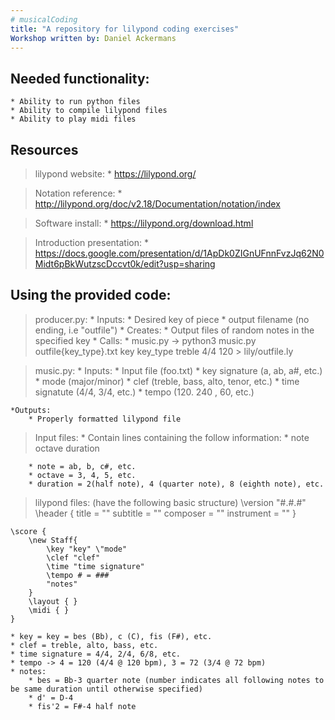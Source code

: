 ```yaml
---
# musicalCoding
title: "A repository for lilypond coding exercises"
Workshop written by: Daniel Ackermans
---
```


## Needed functionality:
	* Ability to run python files
	* Ability to compile lilypond files
	* Ability to play midi files


## Resources
> lilypond website:
	* https://lilypond.org/

> Notation reference: 
	* http://lilypond.org/doc/v2.18/Documentation/notation/index

> Software install:
	* https://lilypond.org/download.html

> Introduction presentation:
	* https://docs.google.com/presentation/d/1ApDk0ZIGnUFnnFvzJq62N0Midt6pBkWutzscDccvt0k/edit?usp=sharing

## Using the provided code:

> producer.py:
	* Inputs: 
		* Desired key of piece
		* output filename (no ending, i.e "outfile")
	* Creates:
		* Output files of random notes in the specified key
	* Calls:
		* music.py -> python3 music.py outfile{key_type}.txt key key_type treble 4/4 120 > lily/outfile.ly

> music.py:
	* Inputs: 
		* Input file (foo.txt)
		* key signature (a, ab, a#, etc.)
		* mode (major/minor)
		* clef (treble, bass, alto, tenor, etc.)
		* time signatute (4/4, 3/4, etc.)
		* tempo (120. 240 , 60, etc.)

	*Outputs:
		* Properly formatted lilypond file

> Input files:
	* Contain lines containing the follow information:
		* note octave duration

		* note = ab, b, c#, etc.
		* octave = 3, 4, 5, etc.
		* duration = 2(half note), 4 (quarter note), 8 (eighth note), etc.

> lilypond files: (have the following basic structure)
	\version "#.#.#"
	\header {
		title = ""
		subtitle = ""
		composer = ""
		instrument = ""
	}

	\score {
		\new Staff{
			\key "key" \"mode"
			\clef "clef"
			\time "time signature"
			\tempo # = ###
			"notes"
		}
		\layout { }
		\midi { }
	}

	* key = key = bes (Bb), c (C), fis (F#), etc.
	* clef = treble, alto, bass, etc.
	* time signature = 4/4, 2/4, 6/8, etc.
	* tempo -> 4 = 120 (4/4 @ 120 bpm), 3 = 72 (3/4 @ 72 bpm)
	* notes:
		* bes = Bb-3 quarter note (number indicates all following notes to be same duration until otherwise specified)
		* d' = D-4 
		* fis'2 = F#-4 half note
